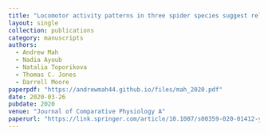 ```yaml
---
title: "Locomotor activity patterns in three spider species suggest relaxed selection on endogenous circadian period and novel features of chronotype"
layout: single
collection: publications
category: manuscripts
authors:
  - Andrew Mah
  - Nadia Ayoub
  - Natalia Toporikova
  - Thomas C. Jones
  - Darrell Moore
paperpdf: "https://andrewmah44.github.io/files/mah_2020.pdf"
date: 2020-03-26
pubdate: 2020
venue: "Journal of Comparative Physiology A"
paperurl: "https://link.springer.com/article/10.1007/s00359-020-01412-y"
---
```

